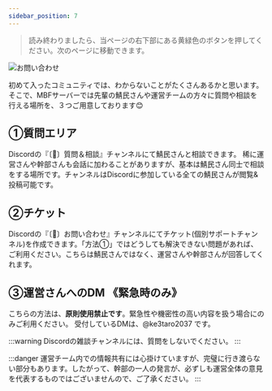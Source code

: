 ```yaml
---
sidebar_position: 7
---
```


> 読み終わりましたら、当ページの右下部にある黄緑色のボタンを押してください。次のページに移動できます。

![お問い合わせ](http://made-by-free.com/images/label_contact.png)

初めて入ったコミュニティでは、わからないことがたくさんあるかと思います。
そこで、MBFサーバーでは先輩の鯖民さんや運営チームの方々に質問や相談を行える場所を、３つご用意しております😊

## ①質問エリア

Discordの『〔🙋〕質問＆相談』チャンネルにて鯖民さんと相談できます。
稀に運営さんや幹部さんも会話に加わることがありますが、基本は鯖民さん同士で相談をする場所です。チャンネルはDiscordに参加している全ての鯖民さんが閲覧&投稿可能です。
 
## ②チケット

Discordの『〔🎫〕お問い合わせ』チャンネルにてチケット(個別サポートチャンネル)を作成できます。「方法①」ではどうしても解決できない問題があれば、ご利用ください。こちらは鯖民さんではなく、運営さんや幹部さんが回答してくれます。

## ③運営さんへのDM 《緊急時のみ》

こちらの方法は、**原則使用禁止です**。緊急性や機密性の高い内容を扱う場合にのみご利用ください。
受付しているDMは、@ke3taro2037 です。


:::warning
Discordの雑談チャンネルには、質問をしないでください。
:::

:::danger
運営チーム内での情報共有には心掛けていますが、完璧に行き渡らない部分もあります。したがって、幹部の一人の発言が、必ずしも運営全体の意見を代表するものではございませんので、ご了承ください。
:::